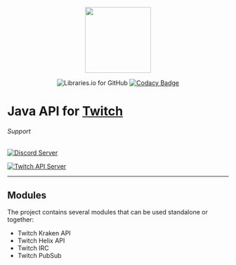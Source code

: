 <p align="center"><img src="https://github.com/twitch4j/twitch4j/raw/master/.github/logo.png?raw=true" width="150"></p>

<p align="center">
<img src="https://img.shields.io/librariesio/github/twitch4j/twitch4j.svg?style=flat-square" alt="Libraries.io for GitHub">
<a href="https://www.codacy.com/app/twitch4j/twitch4j?utm_source=github.com&amp;utm_medium=referral&amp;utm_content=twitch4j/twitch4j&amp;utm_campaign=Badge_Grade"><img src="https://api.codacy.com/project/badge/Grade/4d9f9562de194b7f8699f9adfd0c4669" alt="Codacy Badge"></a>
</p>

# Java API for [Twitch](https://www.twitch.tv/)

###### Support

[![Discord Server](https://discordapp.com/api/guilds/143001431388061696/embed.png?style=banner2)](https://discord.gg/FQ5vgW3)

[![Twitch API Server](https://discordapp.com/api/guilds/325552783787032576/embed.png?style=banner2)](https://discord.gg/8NXaEyV)

--------

## Modules

The project contains several modules that can be used standalone or together:

- Twitch Kraken API
- Twitch Helix API
- Twitch IRC
- Twitch PubSub

